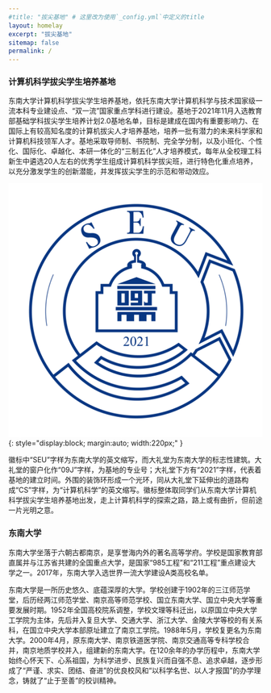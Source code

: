 ```yaml
---
#title: "拔尖基地" # 这里改为使用`_config.yml`中定义的title
layout: homelay
excerpt: "拔尖基地"
sitemap: false
permalink: /
---
```


### 计算机科学拔尖学生培养基地

东南大学计算机科学拔尖学生培养基地，依托东南大学计算机科学与技术国家级一流本科专业建设点、“双一流”国家重点学科进行建设。基地于2021年11月入选教育部基础学科拔尖学生培养计划2.0基地名单，目标是建成在国内有重要影响力、在国际上有较高知名度的计算机拔尖人才培养基地，培养一批有潜力的未来科学家和计算机科技领军人才。基地采取导师制、书院制、完全学分制，以及小班化、个性化、国际化、卓越化、本研一体化的“三制五化”人才培养模式，每年从全校理工科新生中遴选20人左右的优秀学生组成计算机科学拔尖班，进行特色化重点培养，以充分激发学生的创新潜能，并发挥拔尖学生的示范和带动效应。

![拔尖基地徽标](images/homepic/09J.png){: style="display:block; margin:auto; width:220px;" }

徽标中“SEU”字样为东南大学的英文缩写，而大礼堂为东南大学的标志性建筑。大礼堂的窗户化作“09J”字样，为基地的专业号；大礼堂下方有“2021”字样，代表着基地的建立时间。外围的装饰环形成一个光环，同从大礼堂下延伸出的道路构成“CS”字样，为“计算机科学”的英文缩写。徽标整体取同学们从东南大学计算机科学拔尖学生培养基地出发，走上计算机科学的探索之路，路上或有曲折，但前途一片光明之意。

### 东南大学

东南大学坐落于六朝古都南京，是享誉海内外的著名高等学府。学校是国家教育部直属并与江苏省共建的全国重点大学，是国家“985工程”和“211工程”重点建设大学之一。2017年，东南大学入选世界一流大学建设A类高校名单。

东南大学是一所历史悠久、底蕴深厚的大学。学校创建于1902年的三江师范学堂，后历经两江师范学堂、南京高等师范学校、国立东南大学、国立中央大学等重要发展时期。1952年全国高校院系调整，学校文理等科迁出，以原国立中央大学工学院为主体，先后并入复旦大学、交通大学、浙江大学、金陵大学等校的有关系科，在国立中央大学本部原址建立了南京工学院。1988年5月，学校复更名为东南大学。2000年4月，原东南大学、南京铁道医学院、南京交通高等专科学校合并，南京地质学校并入，组建新的东南大学。在120余年的办学历程中，东南大学始终心怀天下、心系祖国，为科学进步、民族复兴而自强不息、追求卓越，逐步形成了“严谨、求实、团结、奋进”的优良校风和“以科学名世、以人才报国”的办学理念，铸就了“止于至善”的校训精神。

